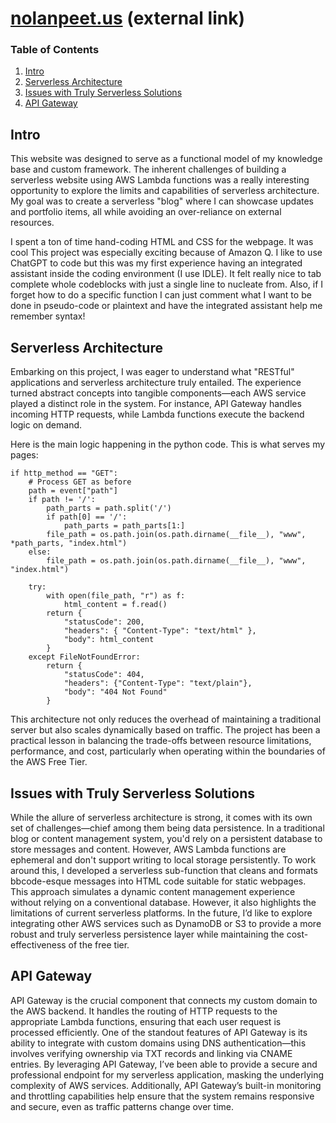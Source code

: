 # [nolanpeet.us](https://nolanpeet.us) (external link)  

### Table of Contents
<ol type='1'>
  <a href="https://github.com/NolieRavioli/AWS-RESTful-backend/tree/main/website-nolanpeet_us#intro"><li>Intro</li></a>
  <a href="https://github.com/NolieRavioli/AWS-RESTful-backend/tree/main/website-nolanpeet_us#serverless-architecture"><li>Serverless Architecture</li></a>
  <a href="https://github.com/NolieRavioli/AWS-RESTful-backend/tree/main/website-nolanpeet_us#issues-with-truly-serverless-solutions"><li>Issues with Truly Serverless Solutions</li></a>
  <a href="https://github.com/NolieRavioli/AWS-RESTful-backend/tree/main/website-nolanpeet_us#api-gateway"><li>API Gateway</li></a>
</ol>

## Intro

This website was designed to serve as a functional model of my knowledge base and custom framework. The inherent challenges of building a serverless website using AWS Lambda functions was a really interesting
opportunity to explore the limits and capabilities of serverless architecture. My goal was to create a serverless "blog" where I can showcase updates and portfolio items, all while avoiding an over-reliance on external resources.

I spent a ton of time hand-coding HTML and CSS for the webpage. It was cool  This project was especially exciting because of Amazon Q. I like to use ChatGPT to code but this was my first experience having an integrated assistant 
inside the coding environment (I use IDLE). It felt really nice to tab complete whole codeblocks with just a single line to nucleate from. Also, if I forget how to do a specific function I can just comment what I want to be done in
pseudo-code or plaintext and have the integrated assistant help me remember syntax!

## Serverless Architecture

Embarking on this project, I was eager to understand what "RESTful" applications and serverless architecture truly entailed. The experience turned abstract concepts into tangible components—each AWS service played a distinct role in the system. 
For instance, API Gateway handles incoming HTTP requests, while Lambda functions execute the backend logic on demand.

Here is the main logic happening in the python code. This is what serves my pages:
```
if http_method == "GET":
    # Process GET as before
    path = event["path"]
    if path != '/':
        path_parts = path.split('/')
        if path[0] == '/':
            path_parts = path_parts[1:]
        file_path = os.path.join(os.path.dirname(__file__), "www", *path_parts, "index.html")
    else:
        file_path = os.path.join(os.path.dirname(__file__), "www", "index.html")
  
    try:
        with open(file_path, "r") as f:
            html_content = f.read()
        return {
            "statusCode": 200,
            "headers": { "Content-Type": "text/html" },
            "body": html_content
        }
    except FileNotFoundError:
        return {
            "statusCode": 404,
            "headers": {"Content-Type": "text/plain"},
            "body": "404 Not Found"
        }
```
This architecture not only reduces the overhead of maintaining a traditional server but also scales dynamically based on traffic. The project has been a practical lesson in balancing the trade-offs between resource limitations, performance, and cost, 
particularly when operating within the boundaries of the AWS Free Tier.

## Issues with Truly Serverless Solutions

While the allure of serverless architecture is strong, it comes with its own set of challenges—chief among them being data persistence. In a traditional blog or content management 
system, you'd rely on a persistent database to store messages and content. However, AWS Lambda functions are ephemeral and don't support writing to local storage persistently.
To work around this, I developed a serverless sub-function that cleans and formats bbcode-esque messages into HTML code suitable for static webpages. This approach simulates a dynamic content management experience without 
relying on a conventional database. However, it also highlights the limitations of current serverless platforms. In the future, I’d like to explore integrating other AWS services such as DynamoDB or S3 to provide a more robust 
and truly serverless persistence layer while maintaining the cost-effectiveness of the free tier.

## API Gateway

API Gateway is the crucial component that connects my custom domain to the AWS backend. It handles the routing of HTTP requests to the appropriate Lambda functions, ensuring that each user request is processed efficiently. 
One of the standout features of API Gateway is its ability to integrate with custom domains using DNS authentication—this involves verifying ownership via TXT records and linking via CNAME entries.
By leveraging API Gateway, I’ve been able to provide a secure and professional endpoint for my serverless application, masking the underlying complexity of AWS services. Additionally, API Gateway’s built-in monitoring and throttling 
capabilities help ensure that the system remains responsive and secure, even as traffic patterns change over time.
